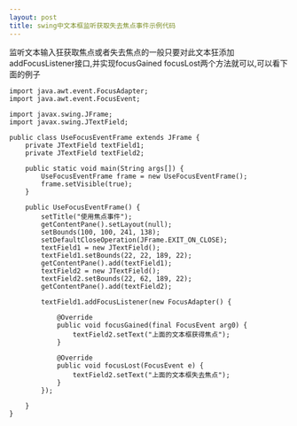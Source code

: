 ```yaml
---
layout: post
title: swing中文本框监听获取失去焦点事件示例代码
---
```


监听文本输入狂获取焦点或者失去焦点的一般只要对此文本狂添加addFocusListener接口,并实现focusGained focusLost两个方法就可以,可以看下面的例子

    import java.awt.event.FocusAdapter;
    import java.awt.event.FocusEvent;

    import javax.swing.JFrame;
    import javax.swing.JTextField;

    public class UseFocusEventFrame extends JFrame {
        private JTextField textField1;
        private JTextField textField2;

        public static void main(String args[]) {
            UseFocusEventFrame frame = new UseFocusEventFrame();
            frame.setVisible(true);
        }

        public UseFocusEventFrame() {
            setTitle("使用焦点事件");
            getContentPane().setLayout(null);
            setBounds(100, 100, 241, 138);
            setDefaultCloseOperation(JFrame.EXIT_ON_CLOSE);
            textField1 = new JTextField();
            textField1.setBounds(22, 22, 189, 22);
            getContentPane().add(textField1);
            textField2 = new JTextField();
            textField2.setBounds(22, 62, 189, 22);
            getContentPane().add(textField2);
            
            textField1.addFocusListener(new FocusAdapter() {
                
                @Override
                public void focusGained(final FocusEvent arg0) {
                    textField2.setText("上面的文本框获得焦点");
                }

                @Override
                public void focusLost(FocusEvent e) {
                    textField2.setText("上面的文本框失去焦点");
                }
            });

        }
    }
